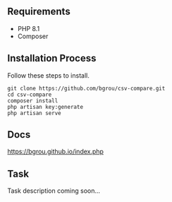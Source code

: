 ## Requirements
- PHP 8.1
- Composer

## Installation Process

Follow these steps to install.

    git clone https://github.com/bgrou/csv-compare.git 
    cd csv-compare
    composer install
    php artisan key:generate
    php artisan serve

## Docs
https://bgrou.github.io/index.php

## Task
Task description coming soon...
